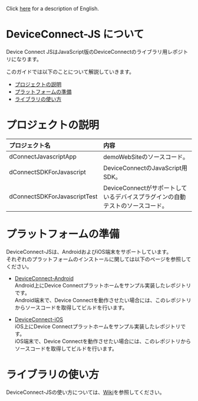 Click [here](readme.en.md) for a description of English.

# DeviceConnect-JS について
Device Connect JSはJavaScript版のDeviceConnectのライブラリ用レポジトリになります。<br>

このガイドでは以下のことについて解説していきます。

* [プロジェクトの説明](#section1)
* [プラットフォームの準備](#section2)
* [ライブラリの使い方](#section3)

# <a name="section1">プロジェクトの説明</a>
| プロジェクト名|内容  |
|:-----------|:---------|
|dConnectJavascriptApp|demoWebSiteのソースコード。|
|dConnectSDKForJavascript|DeviceConnectのJavaScript用SDK。|
|dConnectSDKForJavascriptTest|DeviceConnectがサポートしているデバイスプラグインの自動テストのソースコード。|

# <a name="section2">プラットフォームの準備</a>
DeviceConnect-JSは、AndroidおよびiOS端末をサポートしています。<br>
それぞれのプラットフォームのインストールに関しては以下のページを参照してください。<br>

* [DeviceConnect-Android](https://github.com/DeviceConnect/DeviceConnect-Android)<br>
Android上にDevice Connectプラットホームをサンプル実装したレポジトリです。<br>
Android端末で、Device Connectを動作させたい場合には、このレポジトリからソースコードを取得してビルドを行います。

* [DeviceConnect-iOS](https://github.com/DeviceConnect/DeviceConnect-iOS)<br>
iOS上にDevice Connectプラットホームをサンプル実装したレポジトリです。<br>
iOS端末で、Device Connectを動作させたい場合には、このレポジトリからソースコードを取得してビルドを行います。

# <a name="section3">ライブラリの使い方</a>
DeviceConnect-JSの使い方については、[Wiki](https://github.com/DeviceConnect/DeviceConnect-JS/wiki/HTML5Application-Manual-20)を参照してください。
